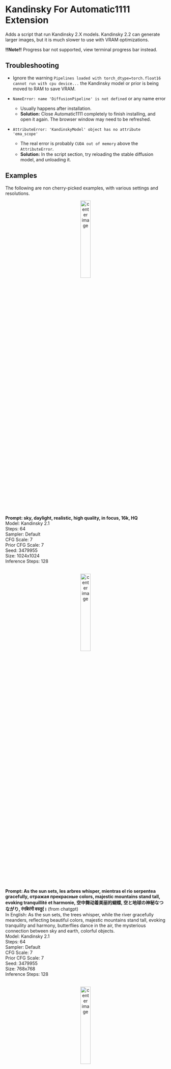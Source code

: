 # Kandinsky For Automatic1111 Extension
Adds a script that run Kandinsky 2.X models. Kandinsky 2.2 can generate larger images, but it is much slower to use with VRAM optimizations.

<strong>!!Note!!</strong> Progress bar not supported, view terminal progress bar instead.

## Troubleshooting
* Ignore the warning `Pipelines loaded with torch_dtype=torch.float16 cannot run with cpu device...` the Kandinsky model or prior is being moved to RAM to save VRAM.

* `NameError: name 'DiffusionPipeline' is not defined` or any name error
    * Usually happens after installation.
    * <strong>Solution:</strong> Close Automatic1111 completely to finish installing, and open it again. The browser window may need to be refreshed.

* `AttributeError: 'KandinskyModel' object has no attribute 'ema_scope'`
    * The real error is probably `CUDA out of memory` above the `AttributeError`.
    * <strong>Solution:</strong> In the script section, try reloading the stable diffusion model, and unloading it.

## Examples
The following are non cherry-picked examples, with various settings and resolutions.

<p align="center">
   <img src="https://github.com/MMqd/kandinsky-for-automatic1111/blob/main/images/sky,%20daylight,%20realistic,%20high%20quality,%20in%20focus,%2016k,%20HQ.jpg?raw=true" width="25%" alt="center image" />
</p>
<strong>Prompt: sky, daylight, realistic, high quality, in focus, 16k, HQ</strong><br>
Model: Kandinsky 2.1<br>
Steps: 64<br>
Sampler: Default<br>
CFG Scale: 7<br>
Prior CFG Scale: 7<br>
Seed: 3479955<br>
Size: 1024x1024<br>
Inference Steps: 128<br>
<br>

<p align="center">
   <img src="https://github.com/MMqd/kandinsky-for-automatic1111/blob/main/images/As%20the%20sun%20sets.jpg?raw=true" width="25%" alt="center image" />
</p>
<strong>Prompt: As the sun sets, les arbres whisper, mientras el río serpentea gracefully, отражая прекрасные colors, majestic mountains stand tall, evoking tranquillité et harmonie, 空中舞动着美丽的蝴蝶, 空と地球の神秘なつながり, रंगबिरंगी वस्तुएं।</strong> (from chatgpt)<br>
In English: As the sun sets, the trees whisper, while the river gracefully meanders, reflecting beautiful colors, majestic mountains stand tall, evoking tranquility and harmony, butterflies dance in the air, the mysterious connection between sky and earth, colorful objects.<br>
Model: Kandinsky 2.1<br>
Steps: 64<br>
Sampler: Default<br>
CFG Scale: 7<br>
Prior CFG Scale: 7<br>
Seed: 3479955<br>
Size: 768x768<br>
Inference Steps: 128<br>
<br>

<p align="center">
   <img src="https://github.com/MMqd/kandinsky-for-automatic1111/blob/main/images/cat,%20realistic,%20high%20quality,%204k.jpg?raw=true" width="25%" alt="center image" />
</p>
<strong>Prompt: cat, realistic, high quality, 4k</strong><br>
Model: Kandinsky 2.1<br>
Steps: 64<br>
Sampler: Default<br>
CFG Scale: 7<br>
Prior CFG Scale: 7<br>
Seed: 3479955<br>
Size: 1024x1024<br>
Inference Steps: 128<br>
<br>

<p align="center">
   <img src="https://github.com/MMqd/kandinsky-for-automatic1111/blob/main/images/spaceship,%20retro,%20realistic,%20high%20quality,%204k.jpg?raw=true" width="25%" alt="center image" />
</p>
<strong>Prompt: spaceship, retro, realistic, high quality, 4k</strong><br>
Model: Kandinsky 2.1<br>
Steps: 64<br>
Sampler: Default<br>
CFG Scale: 7<br>
Prior CFG Scale: 7<br>
Seed: 3479955<br>
Size: 512x512<br>
Inference Steps: 128<br>
<br>

<p align="center">
   <img src="https://github.com/MMqd/kandinsky-for-automatic1111/blob/main/images/cyberpunk%20city,%20distopian,%20high%20quality,%204k.jpg?raw=true" width="25%" alt="center image" />
</p>
<strong>Prompt: cyberpunk city, distopian, high quality, 4k</strong><br>
Model: Kandinsky 2.1<br>
Steps: 64<br>
Sampler: Default<br>
CFG Scale: 3<br>
Prior CFG Scale: 3<br>
Seed: 3479955<br>
Size: 768x768<br>
Inference Steps: 128<br>

### Image Mixing
Combine images and/or prompts together. Can be used for style transfer, and combining a background with a subject.

<strong>Prompt: cat, high quality, 4k</strong><br>
Model: Kandinsky 2.1<br>
Steps: 64<br>
Sampler: Default<br>
CFG Scale: 7<br>
Prior CFG Scale: 7<br>
Seed: 3479955494<br>
Size: 1536x768<br>
Inference Steps: 128<br>

Mixed with:

<p align="center">
   <img src="https://github.com/MMqd/kandinsky-for-automatic1111/blob/main/images/sky,%20daylight,%20realistic,%20RAW%20photograph,%20high%20quality,%20in%20focus,%2016k,%20HQ.jpg?raw=true" width="25%" alt="center image" />
</p>

Result:
<p align="center">
   <img src="https://github.com/MMqd/kandinsky-for-automatic1111/blob/main/images/cat,%20high%20quality,%204k.jpg?raw=true" width="25%" alt="center image" />
</p>

## How To Use
1. Select "Kandinsky" in the scripts section
2. Set "Prior Inference Steps". Increasing the value improves the results, but it reaches a plateau at around 128. Beyond that, the image may change, but the quality remains consistent.
3. The model will start downloading automatically, if needed.

### Image Mixing
#### Prompt + Image
1. In text2img set the prompt
2. In the extra image field in the script section, set the image
3. Set the "Interpolate Image 1 Strength" to the desired amount of the image generated by the prompt
4. Set the "Interpolate Image 2 Strength" to the desired amount of the image in the script section

#### Image + Image
1. In img2img set an image
2. In the extra image field in the script section, set the image
3. Set the "Interpolate Image 1 Strength" to the desired amount of the image generated by the prompt
4. Set the "Interpolate Image 2 Strength" to the desired amount of the image in the script section

## Notes
* Prompt size is 512 tokens
* Seeds are somewhat consistent across different resolutions
* Changing sampling steps keeps the same image, while changing quality
* The seed is not as important as the prompt, the subjects/compositions across seeds are very similar
* It is very easy to "overcook" images with prompts, if this happens remove keywords or reduce CFG Scale
    * Negative prompts aren't needed, so "low quality, bad quality..." can be ommited
    * Short positive prompts are good, too many keywords confuse the ai

## Features
* Kandinsky 2.1
* Kandinsky 2.2 with VRAM optimizations
* Text to image
* Batching
* Img2img
* Inpainting
* Image mixing
* vram optimizations (16 bit float and attention slicing)

## Supported Settings
* prompt
* negative prompt
* cfg scale
* seed
* width
* height
* sampling steps
* denoising strength
* batch count
* batch size (only first image's seed can be replicated)
* img2img image, and inpaint
* inpaint at full resolution (needs fixing)

Any other settings such as seed variations, will have no effect on generated images.

## Limitations
* Uses the diffusers image generation pipeline to run Kandinsky (Only "kandinsky-community/kandinsky-2-1" is supported on Hugging Face, so no custom models)
* No controlnet
* No training
* No support for other extensions like ultimate-upscale, tiled diffusion, etc.
* No progress bar in GUI
* No choice for samplers
* Stable diffusion model and vae are not unloaded from ram, resulting in ~15gb ram usage
* Not possible to replicate seed in batches
* Strength of words in the prompt can't be set
* Other automatic1111 features such as seed variations, hires fix, tiling, etc. are not supported
* Can't be run with other automatic1111 scripts
